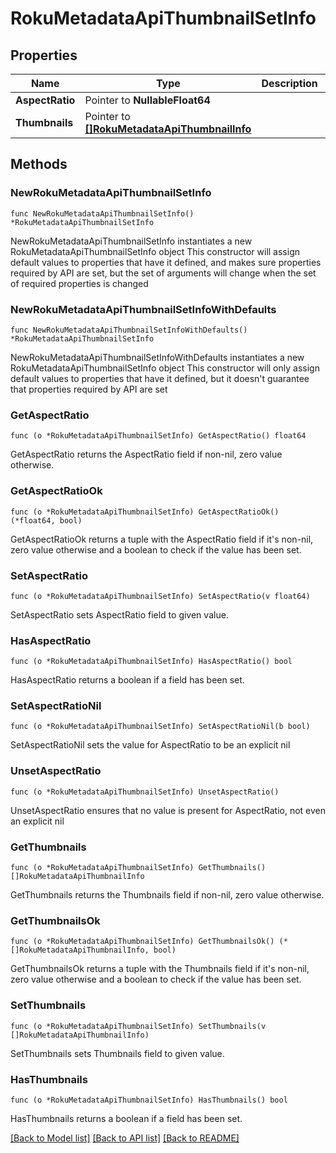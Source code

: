 # RokuMetadataApiThumbnailSetInfo

## Properties

Name | Type | Description | Notes
------------ | ------------- | ------------- | -------------
**AspectRatio** | Pointer to **NullableFloat64** |  | [optional] 
**Thumbnails** | Pointer to [**[]RokuMetadataApiThumbnailInfo**](RokuMetadataApiThumbnailInfo.md) |  | [optional] 

## Methods

### NewRokuMetadataApiThumbnailSetInfo

`func NewRokuMetadataApiThumbnailSetInfo() *RokuMetadataApiThumbnailSetInfo`

NewRokuMetadataApiThumbnailSetInfo instantiates a new RokuMetadataApiThumbnailSetInfo object
This constructor will assign default values to properties that have it defined,
and makes sure properties required by API are set, but the set of arguments
will change when the set of required properties is changed

### NewRokuMetadataApiThumbnailSetInfoWithDefaults

`func NewRokuMetadataApiThumbnailSetInfoWithDefaults() *RokuMetadataApiThumbnailSetInfo`

NewRokuMetadataApiThumbnailSetInfoWithDefaults instantiates a new RokuMetadataApiThumbnailSetInfo object
This constructor will only assign default values to properties that have it defined,
but it doesn't guarantee that properties required by API are set

### GetAspectRatio

`func (o *RokuMetadataApiThumbnailSetInfo) GetAspectRatio() float64`

GetAspectRatio returns the AspectRatio field if non-nil, zero value otherwise.

### GetAspectRatioOk

`func (o *RokuMetadataApiThumbnailSetInfo) GetAspectRatioOk() (*float64, bool)`

GetAspectRatioOk returns a tuple with the AspectRatio field if it's non-nil, zero value otherwise
and a boolean to check if the value has been set.

### SetAspectRatio

`func (o *RokuMetadataApiThumbnailSetInfo) SetAspectRatio(v float64)`

SetAspectRatio sets AspectRatio field to given value.

### HasAspectRatio

`func (o *RokuMetadataApiThumbnailSetInfo) HasAspectRatio() bool`

HasAspectRatio returns a boolean if a field has been set.

### SetAspectRatioNil

`func (o *RokuMetadataApiThumbnailSetInfo) SetAspectRatioNil(b bool)`

 SetAspectRatioNil sets the value for AspectRatio to be an explicit nil

### UnsetAspectRatio
`func (o *RokuMetadataApiThumbnailSetInfo) UnsetAspectRatio()`

UnsetAspectRatio ensures that no value is present for AspectRatio, not even an explicit nil
### GetThumbnails

`func (o *RokuMetadataApiThumbnailSetInfo) GetThumbnails() []RokuMetadataApiThumbnailInfo`

GetThumbnails returns the Thumbnails field if non-nil, zero value otherwise.

### GetThumbnailsOk

`func (o *RokuMetadataApiThumbnailSetInfo) GetThumbnailsOk() (*[]RokuMetadataApiThumbnailInfo, bool)`

GetThumbnailsOk returns a tuple with the Thumbnails field if it's non-nil, zero value otherwise
and a boolean to check if the value has been set.

### SetThumbnails

`func (o *RokuMetadataApiThumbnailSetInfo) SetThumbnails(v []RokuMetadataApiThumbnailInfo)`

SetThumbnails sets Thumbnails field to given value.

### HasThumbnails

`func (o *RokuMetadataApiThumbnailSetInfo) HasThumbnails() bool`

HasThumbnails returns a boolean if a field has been set.


[[Back to Model list]](../README.md#documentation-for-models) [[Back to API list]](../README.md#documentation-for-api-endpoints) [[Back to README]](../README.md)


